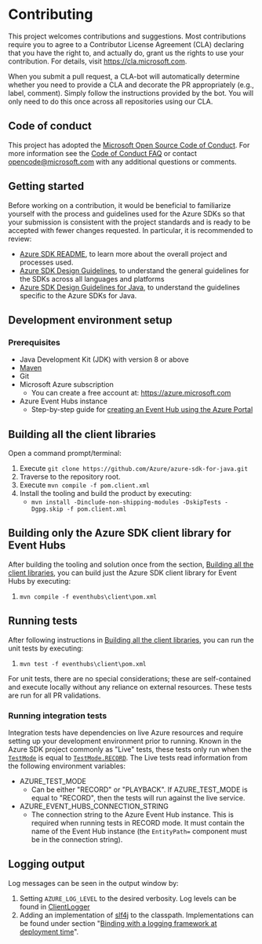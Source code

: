# Contributing

This project welcomes contributions and suggestions. Most contributions require you to agree to a Contributor License
Agreement (CLA) declaring that you have the right to, and actually do, grant us the rights to use your contribution. For
details, visit https://cla.microsoft.com.

When you submit a pull request, a CLA-bot will automatically determine whether you need to provide a CLA and decorate
the PR appropriately (e.g., label, comment). Simply follow the instructions provided by the bot. You will only need to
do this once across all repositories using our CLA.

## Code of conduct

This project has adopted the [Microsoft Open Source Code of Conduct](https://opensource.microsoft.com/codeofconduct/).
For more information see the [Code of Conduct FAQ](https://opensource.microsoft.com/codeofconduct/faq/) or contact
[opencode@microsoft.com](mailto:opencode@microsoft.com) with any additional questions or comments.

## Getting started

Before working on a contribution, it would be beneficial to familiarize yourself with the process and guidelines used
for the Azure SDKs so that your submission is consistent with the project standards and is ready to be accepted with
fewer changes requested. In particular, it is recommended to review:

- [Azure SDK README][github-general], to learn more about the overall project and processes used.
- [Azure SDK Design Guidelines][design-guidelines], to understand the general guidelines for the SDKs across all
  languages and platforms
- [Azure SDK Design Guidelines for Java][java-spec], to understand the guidelines specific to the Azure SDKs for Java.

## Development environment setup

### Prerequisites

- Java Development Kit (JDK) with version 8 or above
- [Maven][maven]
- Git
- Microsoft Azure subscription
    - You can create a free account at: https://azure.microsoft.com
- Azure Event Hubs instance
    - Step-by-step guide for [creating an Event Hub using the Azure Portal][event_hubs_create]

## Building all the client libraries

Open a command prompt/terminal:
1. Execute `git clone https://github.com/Azure/azure-sdk-for-java.git`
1. Traverse to the repository root.
1. Execute `mvn compile -f pom.client.xml`
1. Install the tooling and build the product by executing:
    * `mvn install -Dinclude-non-shipping-modules -DskipTests -Dgpg.skip -f pom.client.xml`

## Building only the Azure SDK client library for Event Hubs

After building the tooling and solution once from the section, [Building all the client libraries](#building-all-the-client-libraries), you can build just the Azure SDK client library for Event Hubs by
executing:
1. `mvn compile -f eventhubs\client\pom.xml`

## Running tests

After following instructions in [Building all the client libraries](#building-all-the-client-libraries), you can run the
unit tests by executing:
1. `mvn test -f eventhubs\client\pom.xml`

For unit tests, there are no special considerations; these are self-contained and execute locally without any reliance
on external resources. These tests are run for all PR validations.

### Running integration tests

Integration tests have dependencies on live Azure resources and require setting up your development environment prior
to running. Known in the Azure SDK project commonly as "Live" tests, these tests only run when the
[`TestMode`][test-mode] is equal to [`TestMode.RECORD`][test-mode-record]. The Live tests read information from the
following environment variables:

- AZURE_TEST_MODE
    - Can be either "RECORD" or "PLAYBACK". If AZURE_TEST_MODE is equal to "RECORD", then the tests will run against the
      live service.
- AZURE_EVENT_HUBS_CONNECTION_STRING
    - The connection string to the Azure Event Hub instance. This is required when running tests in RECORD mode. It must
      contain the name of the Event Hub instance (the `EntityPath=` component must be in the connection string).

## Logging output

Log messages can be seen in the output window by:
1. Setting `AZURE_LOG_LEVEL` to the desired verbosity. Log levels can be found in [ClientLogger][log-level]
1. Adding an implementation of [slf4j][slf4j] to the classpath. Implementations can be found under section "[Binding with a
   logging framework at deployment time][slf4j-implementations]".

<!-- Links -->
[design-guidelines]: https://azuresdkspecs.z5.web.core.windows.net/DesignGuidelines.html
[event_hubs_create]: https://docs.microsoft.com/azure/event-hubs/event-hubs-create
[github-general]: https://github.com/Azure/azure-sdk
[java-spec]: https://azuresdkspecs.z5.web.core.windows.net/JavaSpec.html
[log-level]: https://github.com/Azure/azure-sdk-for-java/blob/main/sdk/core/azure-core/src/main/java/com/azure/core/util/logging/ClientLogger.java#L40
[maven]: https://maven.apache.org/
[slf4j]: https://www.slf4j.org/
[slf4j-implementations]: https://www.slf4j.org/manual.html#swapping
[test-mode]: https://github.com/Azure/azure-sdk-for-java/blob/main/sdk/core/azure-core-test/src/main/java/com/azure/core/test/TestMode.java
[test-mode-record]: https://github.com/Azure/azure-sdk-for-java/blob/main/sdk/core/azure-core-test/src/main/java/com/azure/core/test/TestMode.java#L12